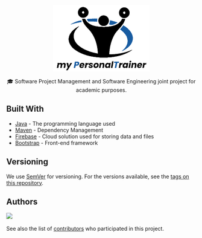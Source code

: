<p align="center">
  <img src=".github/logo.png" width="256" heigth="256">
  <!--<h3 align="center"><code>myPersonalTrainer</code></h3>-->
</p>

<p align="center">
  🎓 Software Project Management and Software Engineering joint project for academic purposes.
</p>

<!-- ## Getting Started

These instructions will get you a copy of the project up and running on your local machine for development and testing purposes. See deployment for notes on how to deploy the project on a live system.

### Prerequisites

What things you need to install the software and how to install them

```
Give examples
```

### Installing

A step by step series of examples that tell you how to get a development env running

Say what the step will be

```
Give the example
```

And repeat

```
until finished
```

End with an example of getting some data out of the system or using it for a little demo

## Running the tests

Explain how to run the automated tests for this system

### Break down into end to end tests

Explain what these tests test and why

```
Give an example
```

### And coding style tests

Explain what these tests test and why

```
Give an example
```

## Deployment

Add additional notes about how to deploy this on a live system -->

## Built With

* [Java](https://jdk.java.net/15/) - The programming language used
* [Maven](https://maven.apache.org/) - Dependency Management
* [Firebase](https://firebase.google.com/) - Cloud solution used for storing data and files
* [Bootstrap](https://getboostrap.com/) - Front-end framework

## Versioning

We use [SemVer](http://semver.org/) for versioning. For the versions available, see the [tags on this repository](https://github.com/your/project/tags). 

## Authors

<a href="https://github.com/imgios/mypersonaltrainer/graphs/contributors">
  <img src="https://contrib.rocks/image?repo=imgios/mypersonaltrainer" />
</a>

See also the list of [contributors](https://github.com/your/project/contributors) who participated in this project.

<!--## License

This project is licensed under the MIT License - see the [LICENSE.md](LICENSE.md) file for details-->
